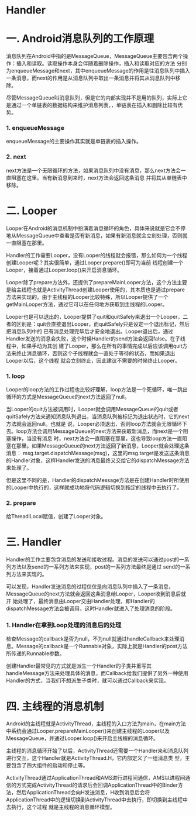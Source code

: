 # Handler

# 一. Android消息队列的工作原理

消息队列在Android中指的是MessageQueue，MessageQueue主要包含两个操作：插入和读取。读取操作本身会伴随着删除操作，插入和读取对应的方法
分别为enqueueMessage和next，其中enqueueMessage的作用是往消息队列中插入一条消息，而next的作用是从消息队列中取出一条消息并将其从消息队列中移除。

尽管MessageQueue叫消息队列，但是它的内部实现并不是用的队列，实际上它是通过一个单链表的数据结构来维护消息列表，，单链表在插入和删除比较有优势。

### 1. enqueueMessage

enqueueMessage的主要操作其实就是单链表的插入操作。

### 2. next

next方法是一个无限循环的方法，如果消息队列中没有消息，那么next方法会一直阻塞在这里。当有新消息到来时，next方法会返回这条消息
并将其从单链表中移除。

# 二. Looper

Looper在Android的消息机制中扮演着消息循环的角色，具体来说就是它会不停地从MessageQueue中查看是否有新消息，如果有新消息就会立刻处理，否则就一直阻塞在那里。

Handler的工作需要Looper，没有Looper的线程就会报错，那么如何为一个线程创建Looper呢？其实很简单，通过Looper.prepare()即可为当前
线程创建一个Looper，接着通过Looper.loop()来开启消息循环。

Looper除了prepare方法外，还提供了prepareMainLooper方法，这个方法主要是给主线程也就是ActivityThread创建Looper使用的，其本质也是通过prepare
方法来实现的。由于主线程的Looper比较特殊，所以Looper提供了一个getMainLooper方法，通过它可以在任何地方获取到主线程的Looper。

Looper也是可以退出的，Looper提供了quit和quitSafely来退出一个Looper，二者的区别是：quit会直接退出Looper，而quitSafely只是设定一个退出标记，然后把消息队列中的
已有消息处理完毕后才安全地退出。Looper退出后，通过Handler发送的消息会失败，这个时候Handler的send方法会返回false。在子线程中，如果手动为其创
建了Looper，那么在所有的事情完成以后应该调用quit方法来终止消息循环，否则这个子线程就会一直处于等待的状态，而如果退出Looper以后，这个线程
就会立刻终止，因此建议不需要的时候终止Looper。

### 1. loop

Looper的loop方法的工作过程也比较好理解，loop方法是一个死循环，唯一跳出循环的方式是MessageQueue的next方法返回了null。

当Looper的quit方法被调用时，Looper就会调用MessageQueue的quit或者quitSafely方法来通知消息队列退出，当消息队列被标记为退出状态时，它的next方法就会返回null。也就是
说，Looper必须退出，否则loop方法就会无限循环下去。loop方法会调用MessageQueue的next方法来获取新消息，而next是一个阻塞操作，当没有消息
时，next方法会一直阻塞在那里，这也导致loop方法一直阻塞在那里。如果MessageQueue的next方法返回了新消息，Looper就会处理这条消息：
msg.target.dispatchMessage(msg)，这里的msg.target是发送这条消息的Handler对象，这样Handler发送的消息最终又交给它的dispatchMessage方法来处理了。

但是这里不同的是，Handler的dispatchMessage方法是在创建Handler时所使用的Looper中执行的，这样就成功地将代码逻辑切换到指定的线程中去执行了。

### 2. prepare

给ThreadlLocal赋值，创建了Looper对象。

# 三. Handler

Handler的工作主要包含消息的发送和接收过程。消息的发送可以通过post的一系列方法以及send的一系列方法来实现，post的一系列方法最终是通过
send的一系列方法来实现的。

可以发现，Handler发送消息的过程仅仅是向消息队列中插入了一条消息，MessageQueue的next方法就会返回这条消息给Looper，Looper收到消息后就开
始处理了，最终消息由Looper交由Handler处理，即Handler的dispatchMessage方法会被调用，这时Handler就进入了处理消息的阶段。

### 1. Handler在拿到Loop处理的消息后的处理

检查Message的callback是否为null，不为null就通过handleCallback来处理消息。Message的callback是一个Runnable对象，实际上就是Handler的post方法
所传递的Runnable参数。

创建Handler最常见的方式就是派生一个Handler的子类并重写其
handleMessage方法来处理具体的消息，而Callback给我们提供了另外一种使用Handler的方式，当我们不想派生子类时，就可以通过Callback来实现。


# 四. 主线程的消息机制

Android的主线程就是ActivityThread，主线程的入口方法为main，在main方法中系统会通过Looper.prepareMainLooper()来创建主线程的Looper以及
MessageQueue，并通过Looper.loop()来开启主线程的消息循环。

主线程的消息循环开始了以后，ActivityThread还需要一个Handler来和消息队列进行交互，这个Handler就是ActivityThread.H，它内部定义了一组消息类
型，主要包含了四大组件的启动和停止等。

ActivityThread通过ApplicationThread和AMS进行进程间通信，AMS以进程间通信的方式完成ActivityThread的请求后会回调ApplicationThread中的Binder方
法，然后ApplicationThread会向H发送消息，H收到消息后会将ApplicationThread中的逻辑切换到ActivityThread中去执行，即切换到主线程中去执行，这个过程
就是主线程的消息循环模型。